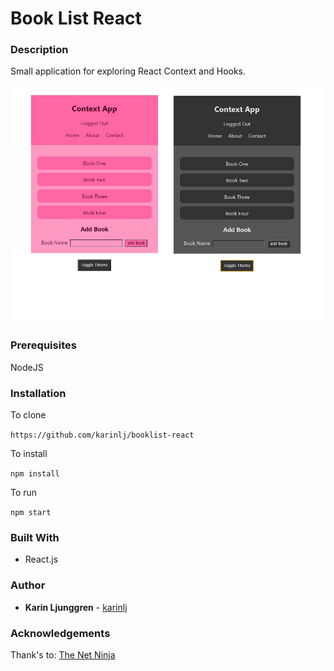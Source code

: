 # Book List React

### Description

Small application for exploring React Context and Hooks.

![Screenshot](/src/assets/screenshot.jpg?raw=true "Screenshot")

### Prerequisites

NodeJS

### Installation

To clone

`https://github.com/karinlj/booklist-react`

To install

`npm install`

To run

`npm start`

### Built With

- React.js

### Author

- **Karin Ljunggren** - [karinlj](https://github.com/karinlj)

### Acknowledgements

Thank's to:
[ The Net Ninja](https://www.youtube.com/channel/UCW5YeuERMmlnqo4oq8vwUpg)

